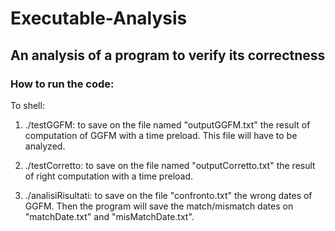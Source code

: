 # Executable-Analysis
An analysis of a program to verify its correctness
--------------------------------------------------
### How to run the code:

To shell:

1.  ./testGGFM: to save on the file named "outputGGFM.txt" the result of computation of GGFM with a time preload. This file will have to be analyzed.

2.  ./testCorretto: to save on the file named "outputCorretto.txt" the result of right computation with a time preload.

3.  ./analisiRisultati: to save on the file "confronto.txt" the wrong dates of GGFM. Then the program will save the match/mismatch dates on "matchDate.txt" and "misMatchDate.txt".
